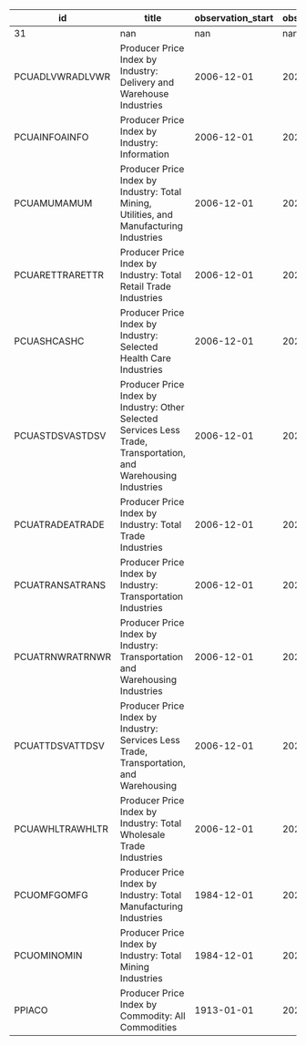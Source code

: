 | id              | title                                                                                                            | observation_start   | observation_end   |
|-----------------|------------------------------------------------------------------------------------------------------------------|---------------------|-------------------|
| 31              | nan                                                                                                              | nan                 | nan               |
| PCUADLVWRADLVWR | Producer Price Index by Industry: Delivery and Warehouse Industries                                              | 2006-12-01          | 2022-02-01        |
| PCUAINFOAINFO   | Producer Price Index by Industry: Information                                                                    | 2006-12-01          | 2022-02-01        |
| PCUAMUMAMUM     | Producer Price Index by Industry: Total Mining, Utilities, and Manufacturing Industries                          | 2006-12-01          | 2022-02-01        |
| PCUARETTRARETTR | Producer Price Index by Industry: Total Retail Trade Industries                                                  | 2006-12-01          | 2022-02-01        |
| PCUASHCASHC     | Producer Price Index by Industry: Selected Health Care Industries                                                | 2006-12-01          | 2022-02-01        |
| PCUASTDSVASTDSV | Producer Price Index by Industry: Other Selected Services Less Trade, Transportation, and Warehousing Industries | 2006-12-01          | 2022-02-01        |
| PCUATRADEATRADE | Producer Price Index by Industry: Total Trade Industries                                                         | 2006-12-01          | 2022-02-01        |
| PCUATRANSATRANS | Producer Price Index by Industry: Transportation Industries                                                      | 2006-12-01          | 2022-02-01        |
| PCUATRNWRATRNWR | Producer Price Index by Industry: Transportation and Warehousing Industries                                      | 2006-12-01          | 2022-02-01        |
| PCUATTDSVATTDSV | Producer Price Index by Industry: Services Less Trade, Transportation, and Warehousing                           | 2006-12-01          | 2022-02-01        |
| PCUAWHLTRAWHLTR | Producer Price Index by Industry: Total Wholesale Trade Industries                                               | 2006-12-01          | 2022-02-01        |
| PCUOMFGOMFG     | Producer Price Index by Industry: Total Manufacturing Industries                                                 | 1984-12-01          | 2022-02-01        |
| PCUOMINOMIN     | Producer Price Index by Industry: Total Mining Industries                                                        | 1984-12-01          | 2022-02-01        |
| PPIACO          | Producer Price Index by Commodity: All Commodities                                                               | 1913-01-01          | 2022-02-01        |